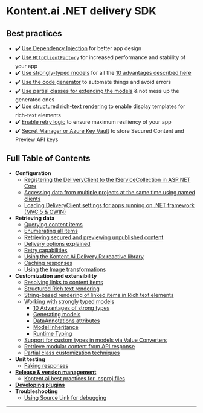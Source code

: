 # Kontent.ai .NET delivery SDK

## Best practices

- ✔️ [Use Dependency Injection](./Configuration/Registering-the-DeliveryClient-to-the-IServiceCollection-in-ASP.NET-Core.md#standard-usage.md) for better app design
- ✔️ [Use `HttpClientFactory`](./Configuration/Registering-the-DeliveryClient-to-the-IServiceCollection-in-ASP.NET-Core.md#httpclientfactory) for increased performance and stability of your app
- ✔️ [Use strongly-typed models](./customization-and-extensibility/Working-with-strongly-typed-models.md) for all the [10 advantages described here](./customization-and-extensibility/Strong-Types-Explained-%E2%80%93-10-Advantages.md)
- ✔️ [Use the code generator](https://github.com/kontent-ai/model-generator-net) to automate things and avoid errors
- ✔️ [Use partial classes for extending the models](./customization-and-extensibility/Partial-class-customization-techniques.md) & not mess up the generated ones
- ✔️ [Use structured rich-text rendering](./customization-and-extensibility/Structured-Rich-text-rendering.md) to enable display templates for rich-text elements
- ✔️ [Enable retry logic](./retrieving-data/Retry-capabilities.md) to ensure maximum resiliency of your app
- ✔️ [Secret Manager or Azure Key Vault](./retrieving-data/Retrieving-secured-and-previewing-unpublished-content.md) to store Secured Content and Preview API keys

## Full Table of Contents

* **Configuration**
  * [Registering the DeliveryClient to the IServiceCollection in ASP.NET Core](./Configuration/Registering-the-DeliveryClient-to-the-IServiceCollection-in-ASP.NET-Core.md)
  * [Accessing data from multiple projects at the same time using named clients](./Configuration/Accessing-Data-From-Multiple-Projects.md)
  * [Loading DeliveryClient settings for apps running on .NET framework (MVC 5 & OWIN)](./Configuration/Loading-DeliveryClient-settings-for-apps-running-on-.NET-framework-(MVC-5-&-OWIN).md)
* **Retrieving data**
  * [Querying content items](./retrieving-data/Querying-content.md)
  * [Enumerating all items](./retrieving-data/Enumerating-all-items.md)
  * [Retrieving secured and previewing unpublished content](./retrieving-data/Retrieving-secured-and-previewing-unpublished-content.md)
  * [Delivery options explained](./retrieving-data/Delivery-options-explained.md)
  * [Retry capabilities](./retrieving-data/Retry-capabilities.md)
  * [Using the Kontent.Ai.Delivery.Rx reactive library](./retrieving-data/Using-the-Kontent.Ai.Delivery.Rx-reactive-library.md)
  * [Caching responses](./retrieving-data/Caching-responses.md)
  * [Using the Image transformations](./retrieving-data/Using-the-Image-transformations.md)
* **Customization and extensibility**
  * [Resolving links to content items](./customization-and-extensibility/Resolving-links-to-content-items.md)
  * [Structured Rich text rendering](./customization-and-extensibility/Structured-Rich-text-rendering.md)
  * [String-based rendering of linked items in Rich text elements](./customization-and-extensibility/String-based-rendering-of-items-in-Rich-text.md)
  * [Working with strongly typed models](./customization-and-extensibility/Working-with-strongly-typed-models.md)
    * [10 Advantages of strong types](./customization-and-extensibility/Strong-Types-Explained-–-10-Advantages.md)
    * [Generating models](./customization-and-extensibility/Strong-Types-Explained-–-Code-Generator.md)
    * [DataAnnotations attributes](./customization-and-extensibility/Strong-Types-Explained-–-DataAnnotations-attributes.md)
    * [Model Inheritance](./customization-and-extensibility/Strong-Types-Explained-–-Model-Inheritance.md)
    * [Runtime Typing](./customization-and-extensibility/Strong-Types-Explained-–-Runtime-Typing.md)
  * [Support for custom types in models via Value Converters](./customization-and-extensibility/Support-for-custom-types-in-models-via-Value-Converters.md)
  * [Retrieve modular content from API response](./customization-and-extensibility/Retrieve-modular-content-from-API-response.md)
  * [Partial class customization techniques](./customization-and-extensibility/Partial-class-customization-techniques.md)
* **Unit testing**
  * [Faking responses](./testing/Faking-responses.md)
* [**Release & version management**](https://github.com/kontent-ai/kontent-ai.github.io/blob/main/docs/articles/Release-%26-version-management-of-.NET-projects.md)
  * [Kontent.ai best practices for .csproj files](https://github.com/kontent-ai/kontent-ai.github.io/blob/main/docs/articles/Kontent.ai-best-practices-for-.csproj-files.md)
* [**Developing plugins**](./testing/Developing-plugins.md)
* **Troubleshooting**
  * [Using Source Link for debugging](./troubleshooting/Using-Source-Link-for-debugging.md)
***



